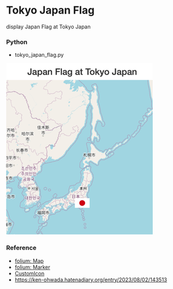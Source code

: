 Tokyo Japan Flag
===============

display Japan Flag at Tokyo Japan

### Python  

- tokyo_japan_flag.py  

![tokyo japan flag](https://github.com/ohwada/World_Countries/blob/main/folium/tokyo_japan_flag/screenshots/tokyo_japan_flag.png)

### Reference

- [folium: Map](https://python-visualization.github.io/folium/modules.html#folium.folium.Map)
- [folium: Marker](https://python-visualization.github.io/folium/modules.html#folium.map.Marker)
- [CustomIcon](https://python-visualization.github.io/folium/modules.html#folium.features.CustomIcon)
- https://ken-ohwada.hatenadiary.org/entry/2023/08/02/143513


